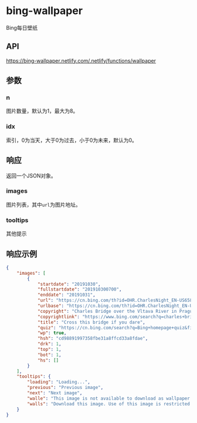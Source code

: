 # bing-wallpaper

Bing每日壁纸

## API

https://bing-wallpaper.netlify.com/.netlify/functions/wallpaper

## 参数

### n

图片数量，默认为1，最大为8。

### idx

索引，0为当天，大于0为过去，小于0为未来，默认为0。

## 响应

返回一个JSON对象。

### images

图片列表，其中`url`为图片地址。

### tooltips

其他提示

## 响应示例

```json
{
    "images": [
        {
            "startdate": "20191030",
            "fullstartdate": "201910300700",
            "enddate": "20191031",
            "url": "https://cn.bing.com/th?id=OHR.CharlesNight_EN-US6584049116_1920x1080.jpg&rf=LaDigue_1920x1080.jpg&pid=hp",
            "urlbase": "https://cn.bing.com/th?id=OHR.CharlesNight_EN-US6584049116",
            "copyright": "Charles Bridge over the Vltava River in Prague, Czech Republic (© Martin Moxter/Offset)",
            "copyrightlink": "https://www.bing.com/search?q=charles+bridge+prague&form=hpcapt&filters=HpDate%3a%2220191030_0700%22",
            "title": "Cross this bridge if you dare",
            "quiz": "https://cn.bing.com/search?q=Bing+homepage+quiz&filters=WQOskey:%22HPQuiz_20191030_CharlesNight%22&FORM=HPQUIZ",
            "wp": true,
            "hsh": "cd98891997358fbe31a8ffcd33a8fdae",
            "drk": 1,
            "top": 1,
            "bot": 1,
            "hs": []
        }
    ],
    "tooltips": {
        "loading": "Loading...",
        "previous": "Previous image",
        "next": "Next image",
        "walle": "This image is not available to download as wallpaper.",
        "walls": "Download this image. Use of this image is restricted to wallpaper only."
    }
}
```